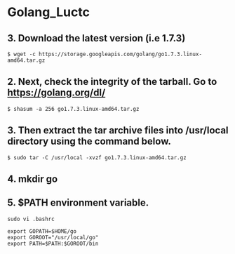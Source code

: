# Golang_Luctc

## 3. Download the latest version (i.e 1.7.3)
```
$ wget -c https://storage.googleapis.com/golang/go1.7.3.linux-amd64.tar.gz
```

## 2. Next, check the integrity of the tarball. Go to https://golang.org/dl/
```
$ shasum -a 256 go1.7.3.linux-amd64.tar.gz
```

## 3. Then extract the tar archive files into /usr/local directory using the command below.
```
$ sudo tar -C /usr/local -xvzf go1.7.3.linux-amd64.tar.gz
```

## 4. mkdir go

## 5. $PATH environment variable.

```
sudo vi .bashrc

export GOPATH=$HOME/go
export GOROOT="/usr/local/go"
export PATH=$PATH:$GOROOT/bin
```
